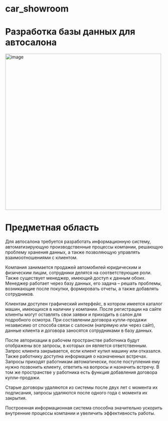 # car_showroom 
# Разработка базы данных для автосалона
<img width="497" alt="image" src="https://user-images.githubusercontent.com/68191149/211323239-7744ddea-8c75-4b70-b017-22566c4db7ef.png">

# Предметная область

Для автосалона требуется разработать информационную систему, автоматизирующую производственные процессы компании, решающую проблему хранения данных, а также позволяющую управлять взаимоотношениями с клиентом. 


Компания занимается продажей автомобилей юридическим и физическим лицам, сотрудники делятся на соответствующие роли. Также существует менеджер, имеющий доступ к данным обоих. Менеджер работает через базу данных, его задача – решать проблемы, возникающие после покупки, формировать отчеты, а также добавлять сотрудников.

Клиентам доступен графический интерфейс, в котором имеется каталог машин, имеющихся в наличии у компании. После регистрации на сайте клиенты могут оставлять свои заявки и приходить в салон для подробного осмотра. При составлении договора купли-продажи независимо от способа связи с салоном (напрямую или через сайт), данные клиента и договора заносятся сотрудниками в базу данных. 

После авторизации в рабочем пространстве работника будут отображены все запросы, в которых он является ответственным. Запрос клиента закрывается, если клиент купил машину или отказался. Также работнику доступна информация о назначенных встречах. Запросы приходят работникам автоматически, после поступления ему нужно позвонить клиенту, ответить на вопросы и назначить встречу. В том же пространстве у работника есть функция добавления договора купли-продажи.

Старые договоры удаляются из системы после двух лет с момента их подписания, запросы удаляются после одного года с момента их закрытия.

Построенная информационная система способна значительно ускорить внутренние процессы компании и увеличить эффективность работы.
